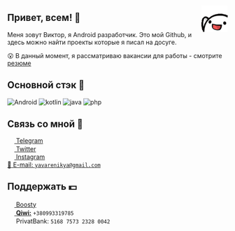 <a href="https://github.com/kotleni/kotleni/blob/master/ABOUT.md"><img width="60" align="right" src="https://github.com/kotleni/kotleni.github.io/blob/master/assets/wave.gif?raw=true"></img></a>

## Привет, всем! 👋

Меня зовут Виктор, я Android разработчик. Это мой Github, и здесь можно найти проекты которые я писал на досуге.

😮 В данный момент, я рассматриваю вакансии для работы - смотрите <a href="https://github.com/kotleni/kotleni/blob/master/ANDROID.md">резюме</a><br>
<!-- [Просмотры профиля](https://gpvc.arturio.dev/kotleni) -->

## Основной стэк 📱
![Android](https://img.shields.io/badge/-Android-green?logo=android&logoColor=white&style=flat-square) 
![kotlin](https://img.shields.io/badge/-Kotlin-orange?logo=kotlin&logoColor=white&style=flat-square)
![java](https://img.shields.io/badge/-Java-success?logo=java&logoColor=white&style=flat-square)
![php](https://img.shields.io/badge/-PHP-%230065a8?logo=php&logoColor=white&style=flat-square)
<!--![js](https://img.shields.io/badge/-JavaScript-%23e9d54c?logo=javascript&logoColor=white&style=flat-square)
![html](https://img.shields.io/badge/-HTML-%23de4b25?logo=html5&logoColor=white&style=flat-square)
![css](https://img.shields.io/badge/-CSS-%230174b8?logo=css3&logoColor=white&style=flat-square)
![git](https://img.shields.io/badge/-Git-%23ea4f32?logo=git&logoColor=white&style=flat-square)-->

## Связь со мной 💭
<a href="https://t.me/kotleni"><img src="https://upload.wikimedia.org/wikipedia/commons/thumb/8/82/Telegram_logo.svg/768px-Telegram_logo.svg.png" width=16 height=16 align="center" /> Telegram</a><br>
<a href="https://twitter.com/kotleni_"><img src="https://upload.wikimedia.org/wikipedia/ru/thumb/9/9f/Twitter_bird_logo_2012.svg/99px-Twitter_bird_logo_2012.svg.png" width=16 height=16 align="center" /> Twitter</a><br>
<a href="https://instagram.com/kotleni.ph"><img src="https://upload.wikimedia.org/wikipedia/commons/thumb/e/e7/Instagram_logo_2016.svg/768px-Instagram_logo_2016.svg.png" width=16 height=16 align="center" /> Instagram</a><br>
<a href="mailto:yavarenikya@gmail.com">📩 E-mail: `yavarenikya@gmail.com`</a><br>

## Поддержать 💵
<a href="https://boosty.to/kotleni"><img src="https://analitikishkola.ru/wp-content/uploads/2020/07/avatar.png" width=16 height=16/> Boosty</a><br>
<a href="https://qiwi.com/n/KOTLENI"><img src="https://icons.iconarchive.com/icons/cjdowner/cryptocurrency-flat/1024/Qiwi-icon.png" width=16 height=16/> <b>Qiwi:</b></a> ```+380993319785```<br>
<b><img src="https://privatbank.ua/sites/pb/img/favicon/favicon.ico?v=23.4.0" width=16 height=16/></b> PrivatBank: ```5168 7573 2328 0042```

<!-- хэй, а ты любопытный! -->
